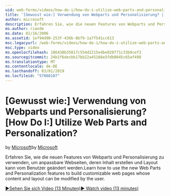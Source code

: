 ```yaml
---
uid: web-forms/videos/how-do-i/how-do-i-utilize-web-parts-and-personalization
title: '[Gewusst wie:] Verwendung von Webparts und Personalisierung? | Microsoft-Dokumentation'
author: microsoft
description: Erfahren Sie, wie die neuen Features von Webparts und Personalisierung zu verwenden, um anpassbare Webseiten, deren Inhalt erstellen und Layout kann vom Benutzer geändert werden.
ms.author: riande
ms.date: 01/16/2006
ms.assetid: 1ef94d90-253f-436b-8bf9-1a7f541cc613
msc.legacyurl: /web-forms/videos/how-do-i/how-do-i-utilize-web-parts-and-personalization
msc.type: video
ms.openlocfilehash: 186438b35817c554d2215e4be020f71c33b9cef3
ms.sourcegitcommit: 24b1f6decbb17bb22a45166e5fdb0845c65af498
ms.translationtype: MT
ms.contentlocale: de-DE
ms.lasthandoff: 03/01/2019
ms.locfileid: "57060107"
---
```

<a name="how-do-i-utilize-web-parts-and-personalization"></a><span data-ttu-id="575b1-104">[Gewusst wie:] Verwendung von Webparts und Personalisierung?</span><span class="sxs-lookup"><span data-stu-id="575b1-104">[How Do I:] Utilize Web Parts and Personalization?</span></span>
====================
<span data-ttu-id="575b1-105">by [Microsoft](https://github.com/microsoft)</span><span class="sxs-lookup"><span data-stu-id="575b1-105">by [Microsoft](https://github.com/microsoft)</span></span>

<span data-ttu-id="575b1-106">Erfahren Sie, wie die neuen Features von Webparts und Personalisierung zu verwenden, um anpassbare Webseiten, deren Inhalt erstellen und Layout kann vom Benutzer geändert werden.</span><span class="sxs-lookup"><span data-stu-id="575b1-106">Learn how to use the new Web Parts and Personalization features to build customizable web pages whose content and layout can be modified by the user.</span></span>

[<span data-ttu-id="575b1-107">&#9654;Sehen Sie sich Video (13 Minuten)</span><span class="sxs-lookup"><span data-stu-id="575b1-107">&#9654; Watch video (13 minutes)</span></span>](https://channel9.msdn.com/Blogs/ASP-NET-Site-Videos/how-do-i-utilize-web-parts-and-personalization)
